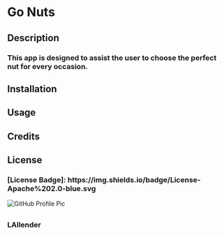 
# <h1>Go Nuts</h1>

## <h2>Description</h2>
<h3>This app is designed to assist the user to choose the perfect nut for every occasion.</h3>

### <h2>Installation</h2> 
<h3></h3>
          
### <h2>Usage</h2> 
<h3></h3>
          
### <h2>Credits</h2>
<h3></h3>

### <h2>License</h2> 
<h3>[License Badge]: https://img.shields.io/badge/License-Apache%202.0-blue.svg</h3>

<img alt="GitHub Profile Pic" src="https://avatars.githubusercontent.com/u/83952257?v=4">

## <h3></h3>

## <h3>LAllender</h3>
